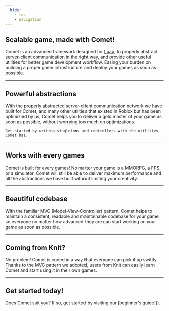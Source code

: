 ```yaml
---
  hide:
	- toc
	- navigation
---
```


<link rel="stylesheet" href="assets/stylesheets/home.css">

<section class="comet-landing">
<h1>Scalable game, made with Comet!</h1>
<p>
	Comet is an advanced framework designed for <a href="https://luau-lang.org/">Luau</a>, to properly abstract server-client communication in the right way, and provide other useful utilities for better game development workflow. Easing your burden on building a proper game infrastructure and deploy your games as soon as possible.
</p>
</section>
<hr>
<section class="comet-float">
<h1>Powerful abstractions</h1>
<p>
	With the properly abstracted server-client communication network we have built for Comet, and many other utilities that existed in Roblox but has been optimizied by us, Comet helps you to deliver a gold master of your game as soon as possible, without worrying too much on optimizations.
	
	Get started by writing singletons and controllers with the utilities Comet has.
</p>
</section>
<hr>
<section class="comet-float">
<h1>Works with every games</h1>
<p>
	Comet is built for every games! No matter your game is a MMORPG, a FPS, or a simulator. Comet will still be able to deliver maximum performance and all the abstractions we have built without limiting your creativity.
</p>
</section>
<hr>
<section class="comet-float">
<h1>Beautiful codebase</h1>
<p>
	With the familiar MVC (Model-View-Controller) pattern, Comet helps to maintain a consistent, readable and maintainable codebase for your game, so everyone no matter how advanced they are can start working on your game as soon as possible.
</p>
</section>
<hr>
<section class="comet-center">
<h1>Coming from Knit?</h1>
<p>
	No problem! Comet is coded in a way that everyone can pick it up swiftly. Thanks to the MVC pattern we adopted, users from Knit can easily learn Comet and start using it in their own games.
</p>
</section>
<hr>

<section class="comet-center">
<h1>Get started today!</h1>
<p>
	Does Comet suit you? If so, get started by visiting our [beginner's guide]().
</p>
</section>